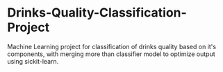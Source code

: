 # Drinks-Quality-Classification-Project
Machine Learning project for classification of drinks quality based on it's components, with merging more than classifier model to optimize output using sickit-learn.

